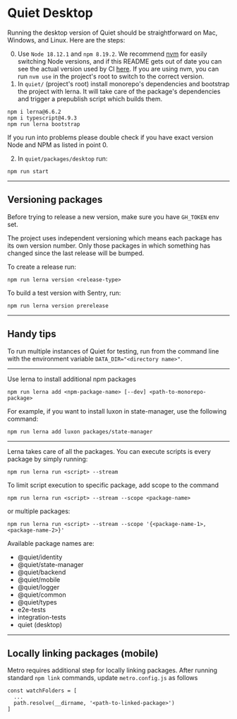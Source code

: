 # Quiet Desktop

Running the desktop version of Quiet should be straightforward on Mac, Windows, and Linux. Here are the steps:

0. Use `Node 18.12.1` and `npm 8.19.2`. We recommend [nvm](https://github.com/nvm-sh/nvm) for easily switching Node versions, and if this README gets out of date you can see the actual version used by CI [here](https://github.com/TryQuiet/quiet/blob/master/.github/actions/setup-env/action.yml). If you are using nvm, you can run `nvm use` in the project's root to switch to the correct version.
1. In `quiet/` (project's root) install monorepo's dependencies and bootstrap the project with lerna. It will take care of the package's dependencies and trigger a prepublish script which builds them.

```
npm i lerna@6.6.2
npm i typescript@4.9.3
npm run lerna bootstrap
```

If you run into problems please double check if you have exact version Node and NPM as listed in point 0.

2. In `quiet/packages/desktop` run:

```
npm run start
```
----

## Versioning packages

Before trying to release a new version, make sure you have `GH_TOKEN` env set.

The project uses independent versioning which means each package has its own version number. Only those packages in which something has changed since the last release will be bumped.

To create a release run:

```
npm run lerna version <release-type>
```

To build a test version with Sentry, run:

```
npm run lerna version prerelease
```

----

## Handy tips

To run multiple instances of Quiet for testing, run from the command line with the environment variable `DATA_DIR="<directory name>"`.

----

Use lerna to install additional npm packages

```
npm run lerna add <npm-package-name> [--dev] <path-to-monorepo-package>
```

For example, if you want to install luxon in state-manager, use the following command:

```
npm run lerna add luxon packages/state-manager
```

----

Lerna takes care of all the packages. You can execute scripts is every package by simply running:

```
npm run lerna run <script> --stream
```

To limit script execution to specific package, add scope to the command

```
npm run lerna run <script> --stream --scope <package-name>
```

or multiple packages:

```
npm run lerna run <script> --stream --scope '{<package-name-1>,<package-name-2>}'
```

Available package names are:
- @quiet/identity
- @quiet/state-manager
- @quiet/backend
- @quiet/mobile
- @quiet/logger
- @quiet/common
- @quiet/types
- e2e-tests
- integration-tests
- quiet (desktop)

----

## Locally linking packages (mobile)

Metro requires additional step for locally linking packages. After running standard `npm link` commands, update `metro.config.js` as follows

```
const watchFolders = [
  ...
  path.resolve(__dirname, '<path-to-linked-package>')
]
```
